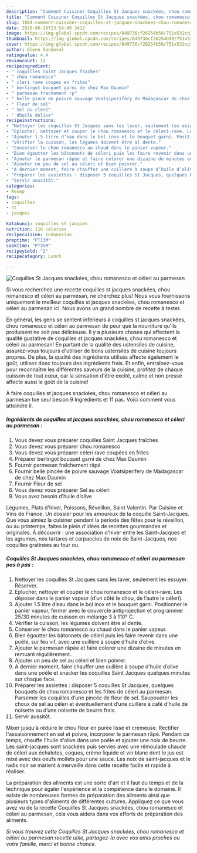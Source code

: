 ```yaml
---
description: "Comment Cuisiner Coquilles St Jacques snackées, chou romanesco et céleri au parmesan"
title: "Comment Cuisiner Coquilles St Jacques snackées, chou romanesco et céleri au parmesan"
slug: 1884-comment-cuisiner-coquilles-st-jacques-snackees-chou-romanesco-et-celeri-au-parmesan
date: 2020-06-16T23:54:49.341Z
image: https://img-global.cpcdn.com/recipes/849736cf26254b50/751x532cq70/coquilles-st-jacques-snackees-chou-romanesco-et-celeri-au-parmesan-photo-principale-de-la-recette.jpg
thumbnail: https://img-global.cpcdn.com/recipes/849736cf26254b50/751x532cq70/coquilles-st-jacques-snackees-chou-romanesco-et-celeri-au-parmesan-photo-principale-de-la-recette.jpg
cover: https://img-global.cpcdn.com/recipes/849736cf26254b50/751x532cq70/coquilles-st-jacques-snackees-chou-romanesco-et-celeri-au-parmesan-photo-principale-de-la-recette.jpg
author: Glenn Sandoval
ratingvalue: 4.4
reviewcount: 12
recipeingredient:
- " coquilles Saint Jacques fraches"
- " chou romanesco"
- " cleri rave coupes en frites"
- " berlingot bouquet garni de chez Max Daumin"
- " parmesan frachement rp"
- " belle pince de poivre sauvage Voatsiperifery de Madagascar de chez Max Daumin"
- " Fleur de sel"
- " Sel au cleri"
- " dhuile dolive"
recipeinstructions:
- "Nettoyer les coquilles St Jacques sans les laver, seulement les essuyer. Réserver."
- "Eplucher, nettoyer et couper le chou romanesco et le céleri-rave. Les déposer dans le panier vapeur (d’un côté le chou, de l’autre le céleri)."
- "Ajouter 1.5 litre d’eau dans le bol inox et le bouquet garni. Positionner le panier vapeur, fermer avec le couvercle antiprojection et programmer 25/30 minutes de cuisson en mélange 3 à 110° C."
- "Vérifier la cuisson, les légumes doivent être al dente."
- "Conserver le chou romanesco au chaud dans le panier vapeur."
- "Bien égoutter les bâtonnets de céleri puis les faire revenir dans une poêle, sur feu vif, avec une cuillère à soupe d’huile d’olive."
- "Ajouter le parmesan râpée et faire colorer une dizaine de minutes en remuant régulièrement."
- "Ajouter un peu de sel au céleri et bien poivrer."
- "A dernier moment, faire chauffer une cuillère à soupe d’huile d’olive dans une poêle et snacker les coquilles Saint Jacques quelques minutes sur chaque face."
- "Préparer les assiettes : disposer 5 coquilles St Jacques, quelques bouquets de chou romanesco et les frites de céleri au parmesan. Parsemer les coquilles d’une pincée de fleur de sel. Saupoudrer les choux de sel au céleri et éventuellement d’une cuillère à café d’huile de noisette ou d’une noisette de beurre frais."
- "Servir aussitôt."
categories:
- Resep
tags:
- coquilles
- st
- jacques

katakunci: coquilles st jacques 
nutrition: 116 calories
recipecuisine: Indonesian
preptime: "PT13M"
cooktime: "PT35M"
recipeyield: "2"
recipecategory: Lunch

---
```



![Coquilles St Jacques snackées, chou romanesco et céleri au parmesan](https://img-global.cpcdn.com/recipes/849736cf26254b50/751x532cq70/coquilles-st-jacques-snackees-chou-romanesco-et-celeri-au-parmesan-photo-principale-de-la-recette.jpg)

Si vous recherchez une recette coquilles st jacques snackées, chou romanesco et céleri au parmesan, ne cherchez plus! Nous vous fournissons uniquement le meilleur coquilles st jacques snackées, chou romanesco et céleri au parmesan ici. Nous avons un grand nombre de recette à tester.

En général, les gens se sentent inférieurs à coquilles st jacques snackées, chou romanesco et céleri au parmesan de peur que la nourriture qu'ils produisent ne soit pas délicieuse. Il y a plusieurs choses qui affectent la qualité gustative de coquilles st jacques snackées, chou romanesco et céleri au parmesan! En partant de la qualité des ustensiles de cuisine, assurez-vous toujours d'utiliser de bons ustensiles de cuisine toujours propres. De plus, la qualité des ingrédients utilisés affecte également le goût, utilisez donc toujours des ingrédients frais. Et enfin, entraînez-vous pour reconnaître les différentes saveurs de la cuisine, profitez de chaque cuisson de tout cœur, car la sensation d'être excité, calme et non pressé affecte aussi le goût de la cuisine!

<!--inarticleads1-->

À faire coquilles st jacques snackées, chou romanesco et céleri au parmesan tue seul besion 9 Ingrédients et 11 pas. Voici comment vous atteindre il.

##### Ingrédients de coquilles st jacques snackées, chou romanesco et céleri au parmesan :

1. Vous devez vous préparer  coquilles Saint Jacques fraîches
1. Vous devez vous préparer  chou romanesco
1. Vous devez vous préparer  céleri rave coupées en frites
1. Préparer  berlingot bouquet garni de chez Max Daumin
1. Fournir  parmesan fraîchement râpé
1. Fournir  belle pincée de poivre sauvage Voatsiperifery de Madagascar de chez Max Daumin
1. Fournir  Fleur de sel
1. Vous devez vous préparer  Sel au céleri
1. Vous avez besoin  d’huile d’olive


Légumes, Plats d&#39;hiver, Poissons, Réveillon, Saint Valentin. Par Cuisine et Vins de France. Un dossier pour les amoureux de la coquille Saint-Jacques. Que vous aimiez la cuisiner pendant la période des fêtes pour le réveillon, ou au printemps, faites le plein d&#39;idées de recettes gourmandes et originales. À découvrir : une association d&#39;hiver entre les Saint-Jacques et les agrumes, nos tartares et carpaccios de noix de Saint-Jacques, nos coquilles gratinées au four ou. 

<!--inarticleads2-->

##### Coquilles St Jacques snackées, chou romanesco et céleri au parmesan pas à pas :

1. Nettoyer les coquilles St Jacques sans les laver, seulement les essuyer. Réserver.
1. Eplucher, nettoyer et couper le chou romanesco et le céleri-rave. Les déposer dans le panier vapeur (d’un côté le chou, de l’autre le céleri).
1. Ajouter 1.5 litre d’eau dans le bol inox et le bouquet garni. Positionner le panier vapeur, fermer avec le couvercle antiprojection et programmer 25/30 minutes de cuisson en mélange 3 à 110° C.
1. Vérifier la cuisson, les légumes doivent être al dente.
1. Conserver le chou romanesco au chaud dans le panier vapeur.
1. Bien égoutter les bâtonnets de céleri puis les faire revenir dans une poêle, sur feu vif, avec une cuillère à soupe d’huile d’olive.
1. Ajouter le parmesan râpée et faire colorer une dizaine de minutes en remuant régulièrement.
1. Ajouter un peu de sel au céleri et bien poivrer.
1. A dernier moment, faire chauffer une cuillère à soupe d’huile d’olive dans une poêle et snacker les coquilles Saint Jacques quelques minutes sur chaque face.
1. Préparer les assiettes : disposer 5 coquilles St Jacques, quelques bouquets de chou romanesco et les frites de céleri au parmesan. Parsemer les coquilles d’une pincée de fleur de sel. Saupoudrer les choux de sel au céleri et éventuellement d’une cuillère à café d’huile de noisette ou d’une noisette de beurre frais.
1. Servir aussitôt.


Mixer jusqu&#39;à réduire le chou fleur en purée lisse et cremeuse. Rectifier l&#39;assaisonnement en sel et poivre, incorporer le parmesan râpé. Pendant ce temps, chauffe l&#39;huile d&#39;olive dans une poêle et ajouter une noix de beurre. Les saint-jacques sont snackées puis servies avec une rémoulade chaude de céleri aux échalotes, coques, crème liquide et vin blanc dont le jus est mixé avec des oeufs mollets pour une sauce. Les noix de saint-jacques et le radis noir se marient à merveille dans cette recette facile et rapide à réaliser. 

<!--inarticleads1-->

<p>
La préparation des aliments est une sorte d'art et il faut du temps et de la technique pour égaler l'expérience et la compétence dans le domaine. Il existe de nombreuses formes de préparation des aliments ainsi que plusieurs types d'aliments de différentes cultures. Appliquez ce que vous avez vu de la recette Coquilles St Jacques snackées, chou romanesco et céleri au parmesan, cela vous aidera dans vos efforts de préparation des aliments.
</p>

<p>
<i>Si vous trouvez cette Coquilles St Jacques snackées, chou romanesco et céleri au parmesan recette utile, partagez-la avec vos amis proches ou votre famille, merci et bonne chance.</i>
</p>
